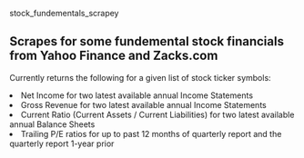 stock_fundementals_scrapey
<h2>Scrapes for some fundemental stock financials from Yahoo Finance and Zacks.com</h2>

Currently returns the following for a given list of stock ticker symbols:
<li> Net Income for two latest available annual Income Statements</li>
<li> Gross Revenue for two latest available annual Income Statements</li>
<li> Current Ratio (Current Assets / Current Liabilities) for two latest available annual Balance Sheets</li>
<li> Trailing P/E ratios for up to past 12 months of quarterly report and the quarterly report 1-year prior </li>
